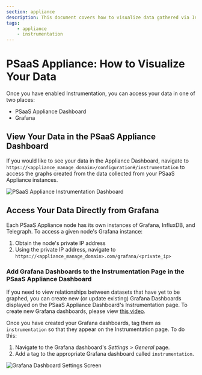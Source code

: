 ```yaml
---
section: appliance
description: This document covers how to visualize data gathered via Instrumentation.
tags:
    - appliance
    - instrumentation
---
```


# PSaaS Appliance: How to Visualize Your Data

Once you have enabled Instrumentation, you can access your data in one of two places:

* PSaaS Appliance Dashboard
* Grafana

## View Your Data in the PSaaS Appliance Dashboard

If you would like to see your data in the Appliance Dashboard, navigate to `https://<appliance_manage_domain>/configuration#/instrumentation` to access the graphs created from the data collected from your PSaaS Appliance instances.

![PSaaS Appliance Instrumentation Dashboard](/media/articles/appliance/instrumentation/general-data.png)

## Access Your Data Directly from Grafana

Each PSaaS Appliance node has its own instances of Grafana, InfluxDB, and Telegraph. To access a given node's Grafana instance:

1. Obtain the node's private IP address
2. Using the private IP address, navigate to `https://<appliance_manage_domain>.com/grafana/<private_ip>`

### Add Grafana Dashboards to the Instrumentation Page in the PSaaS Appliance Dashboard

If you need to view relationships between datasets that have yet to be graphed, you can create new (or update existing) Grafana Dashboards displayed on the PSaaS Appliance Dashboard's Instrumentation page. To create new Grafana dashboards, please view [this video](https://www.youtube.com/watch?v=sKNZMtoSHN4&index=7&list=PLDGkOdUX1Ujo3wHw9-z5Vo12YLqXRjzg2).

Once you have created your Grafana dashboards, tag them as `instrumentation` so that they appear on the Instrumentation page. To do this:

1. Navigate to the Grafana dashboard's *Settings > General* page.
2. Add a tag to the appropriate Grafana dashboard called `instrumentation`.

![Grafana Dashboard Settings Screen](/media/articles/appliance/instrumentation/tag-dashboard.png)
